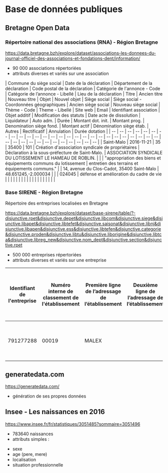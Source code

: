 # Base de données publiques

## Bretagne Open Data

### Répertoire national des associations (RNA) - Région Bretagne

https://data.bretagne.bzh/explore/dataset/associations-les-donnees-du-journal-officiel-des-associations-et-fondations-dent/information/

* 90 000 associations répertoriées
* attributs diverses et variés sur une association 

| Commune du siège social | Date de la déclaration | Département de la déclaration | Code postal de la déclaration | Catégorie de l'annonce - Code | Catégorie de l’annonce - Libellé | Lieu de la déclaration | Titre | Ancien titre | Nouveau titre | Objet | Nouvel objet | Siège social | Siège social - Coordonnées géographiques | Ancien siège social | Nouveau siège social | Thème - Code | Theme - Libellé | Site web | Email | Identifiant association | Objet additif | Modification des statuts | Date acte de dissolution | Liquidateur | Auto adm. | Durée | Montant dot. init. | Montant prog. | Denomination siège fond. | Montant actif | Dénomination siège étab. | Autres | Rectificatif | Annulation | Durée dotation |
| -- | -- | -- | -- | -- | -- | -- | -- | -- | -- | -- | -- | -- | -- | -- | -- | -- | -- | -- | -- | -- | -- | -- | -- | -- | -- | -- | -- | -- | -- | -- | -- | -- | -- | -- | -- | -- | -- |
| Saint-Malo | 2016-11-21 | 35 | 35400 | 101 | Création d'association syndicale de propriétaires | Déclaration à la sous-préfecture de Saint-Malo. | ASSOCIATION SYNDICALE DU LOTISSEMENT LE HAMEAU DE ROBLIN. |  |  | "appropriation des biens et équipements communs du lotissement  |  entretien des terrains et équipements communs." |  | 14, avenue du Clos-Cadot, 35400 Saint-Malo | 48.651245,-2.000034 |  |  | 024045 | défense et amélioration du cadre de vie |  |  |  |  |  |  |  |  |  |  |  |  |  |  |  |  |  |  | 

<!--- | Attributs | Type |
| -- | -- |
| Commune du siège social | -- |
| Date de la déclaration | -- |
| Département de la déclaration | -- |
| Code postal de la déclaration | -- |
| Catégorie de l'annonce - Code | -- |
| Catégorie de l’annonce - Libellé | -- |
| Lieu de la déclaration | -- |
| Titre | -- |
| Ancien titre | -- |
| Nouveau titre | -- |
| Objet | -- |
| Nouvel objet | -- |
| Siège social | -- |
| Siège social - Coordonnées géographiques | -- |
| Ancien siège social | -- |
| Nouveau siège social | -- |
| Thème - Code | -- |
| Theme - Libellé | -- |
| Site web | -- |
| Email | -- |
| Identifiant association | -- |
| Objet additif | -- |
| Modification des statuts | -- |
| Date acte de dissolution | -- |
| Liquidateur | -- |
| Auto adm. | -- |
| Durée | -- |
| Montant dot. init. | -- |
| Montant prog. | -- |
| Denomination siège fond. | -- |
| Montant actif | -- |
| Dénomination siège étab. | -- |
| Autres | -- |
| Rectificatif | -- |
| Annulation | -- |
| Durée dotation | -- |
--->

### Base SIRENE - Région Bretagne

Répertoire des entreprises localisées en Bretagne

https://data.bretagne.bzh/explore/dataset/base-sirene/table/?-disjunctive.rpet&disjunctive.depet&disjunctive.libcom&disjunctive.siege&disjunctive.libapet&disjunctive.libtefet&disjunctive.saisonat&disjunctive.libnj&disjunctive.libapen&disjunctive.ess&disjunctive.libtefen&disjunctive.categorie&disjunctive.proden&disjunctive.libtu&disjunctive.liborigine&disjunctive.libtca&disjunctive.libreg_new&disjunctive.nom_dept&disjunctive.section&disjunctive.rpet

* 500 000 entreprises répertoriées
* attributs diverses et variés sur une entreprise

| Identifiant de l'entreprise | Numéro interne de classement de l'établissement | Première ligne de l’adressage de l’établissement | Deuxième ligne de l’adressage de l’établissement | Troisième ligne de l’adressage de l’établissement | Quatrième ligne de l’adressage de l’établissement | Cinquième ligne de l’adressage de l’établissement | Sixième ligne de l’adressage de l’établissement | Septième ligne de l’adressage de l’établissement | Première ligne de l’adressage déclaré pour l’établissement | Deuxième ligne de l’adressage déclaré pour l’établissement | Troisième ligne de l’adressage déclaré pour l’établissement | Quatrième ligne de l’adressage déclaré pour l’établissement | Cinquième ligne de l’adressage déclaré pour l’établissement | Sixième ligne de l’adressage déclaré pour l’établissement | Septième ligne de l’adressage déclaré pour l’établissement | Numéro dans la voie | Indice de répétition | Type de voie de localisation de l'établissement | Libellé de voie de localisation de l'établissement | Code postal | Code CEDEX | Région de localisation de l'établissement | Département de localisation de l'établissement | Arrondissement de localisation de l'établissement | Canton de localisation de l'établissement | Commune de localisation de l'établissement | Libellé de la commune de localisation de l'établissement | Département de l'unité urbaine de la localisation de l'établissement | Taille de l'unité urbaine | Numéro de l'unité urbaine | EPCI de l'établissement | Tranche de commune détaillée | Zone d'emploi | Qualité de siège ou non de l'établissement | Enseigne ou nom de l'exploitation | Indicateur du champ du publipostage | Statut de diffusion de l'établissement | Année et mois d'introduction de l'établissement dans la base de diffusion | Nature de l'établissement d'un entrepreneur individuel | Libellé de la nature de l'établissement | Activité principale de l'établissement | Libellé de l'activité principale de l'établissement | Année de validité de l'activité principale de l'établissement | Tranche d'effectif salarié de l'établissement | Libellé de la tranche d'effectif de l'établissement | Effectif salarié de l'établissement à la centaine près | Année de validité de l'effectif salarié de l'établissement | Origine de la création de l'établissement | Année et mois de création de l'établissement | Date de début d'activité | Nature de l'activité de l'établissement | Lieu de l'activité de l'établissement | Type de magasin | Caractère saisonnier ou non de l'activité de l'établissement | Modalité de l'activité principale de l'établissement | Caractère productif de l'établissement | Participation particulière à la production de l'établissement | Caractère auxiliaire de l'activité de l'établissement | Nom ou raison sociale de l'entreprise | Sigle de l'entreprise | Nom de naissance | Prénom | Civilité des entrepreneurs individuels | Numéro d’identification au répertoire national des associations | Numéro interne de classement de l'établissement siège | Région de localisation du siège de l'entreprise | Département et commune de localisation du siège de l'entreprise | Adresse mail | Nature juridique de l'entreprise | Libellé de la nature juridique | Activité principale de l'entreprise | Libellé de l'activité principale de l'entreprise | Année de validité de l'activité principale de l'entreprise | Activité principale au registre des métiers | Appartenance au champ de l’économie sociale et solidaire | Date ESS | Tranche d'effectif salarié de l'entreprise | Libellé de la tranche d'effectif de l'entreprise | Effectif salarié de l'entreprise à la centaine près | Année de validité de l'effectif salarié de l'entreprise | Catégorie d'entreprise | Date de création de l'entreprise | Année et mois d'introduction de l'entreprise dans la base de diffusion | Indice de monoactivité de l'entreprise | Modalité de l'activité principale de l'entreprise | Caractère productif de l'entreprise | Année de validité des rubriques de niveau entreprise en provenance de l'ESA | Tranche de chiffre d'affaires pour les entreprises enquêtées par l'ESA | Activité principale de l'entreprise issue de l'ESA | Première activité secondaire déclarée dans l'ESA | Deuxième activité secondaire déclarée dans l'ESA | Troisième activité secondaire déclarée dans l'ESA | Quatrième activité secondaire déclarée dans l'ESA | Nature de la mise à jour (création, suppression, modification) | Indicateur de mise à jour n°1 | Indicateur de mise à jour n°2 | Indicateur de mise à jour n°3 | Date de traitement de la mise à jour | SIRET | Libellé de la taille de l'unité urbaine | Libellé de l'activité principale de l'entreprise issue de l'ESA | Libellé de l'indice de monoactivité de l'entreprise | Libellé de l'origine de la création de l'établissement | Libellé de la tranche de chiffre d'affaires pour les entreprises enquêtées par l'ESA | Libellé de la nature de l'activité de l'établissement | Libellé de la modalité de l'activité principale de l'établissement | Libellé du type de magasin | Libellé de la participation particulière à la production de l'établissement | Libellé de l'appartenance au champ de l’économie sociale et solidaire | Libellé de la modalité de l'activité principale de l'entreprise | Libellé de la région de l'établissement | coordonnees | Téléphone | Département et commune de localisation de l'établissement | Libellé du département de l'établissement | Code Classe | Activite | Section | Sous-classe | Code Section | Code Division | Code Groupe | IRIS de l'établissement |
| -- | -- | -- | -- | -- | -- | -- | -- | -- | -- | -- | -- | -- | -- | -- | -- | -- | -- | -- | -- | -- | -- | -- | -- | -- | -- | -- | -- | -- | -- | -- | -- | -- | -- | -- | -- | -- | -- | -- | -- | -- | -- | -- | -- | -- | -- | -- | -- | -- | -- | -- | -- | -- | -- | -- | -- | -- | -- | -- | -- | -- | -- | -- | -- | -- | -- | -- | -- | -- | -- | -- | -- | -- | -- | -- | -- | -- | -- | -- | -- | -- | -- | -- | -- | -- | -- | -- | -- | -- | -- | -- | -- | -- | -- | -- | -- | -- | -- | -- | -- | -- | -- | -- | -- | -- | -- | -- | -- | -- | -- | -- | -- | -- | -- | -- | -- | -- | -- | -- | -- | -- | -- | -- | -- |
| 791277288 | 00019 | MALEX |  |  | KERANDOUARE |  | 56850 CAUDAN | FRANCE | MALEX |  |  | KERANDOUARE |  | 56850 CAUDAN |  |  |  |  | KERANDOUARE | 56850 |  | 53 | 56 | 1 | 07 | 036 | CAUDAN | 56 | 2 | 10 | 200042174 | 21 | 5315 | Etablissement siège |  | établissement ne faisant pas partie du champ du publipostage | Établissement diffusable | 2013-02 |  |  | 6820B | Location de terrains et d'autres biens immobiliers | 2013 | 00 | 00 - 0 salarié | NN | 2013 | 1 | 2013-01-28 | 2013-01-28 | NR | 99 |  | Permanente | S | Non productif |  | Non auxiliaire | MALEX |  |  |  |  |  | 00019 | 53 | 56036 |  | 6540 | Société civile immobilière | 6820B | Location de terrains et d'autres biens immobiliers | 2013 |  |  |  | 00 | 00 - 0 salarié | NN | 2013 | Non renseignée | 2013-01-28 | 2013-02 |  | S | Non productif |  |  |  |  |  |  |  |  |  |  |  | 2013-06-20T02:00:00+02:00 | 79127728800019 | Unité urbaine de 5 000 à 9 999 habitants |  |  | Création (pour tout type de déclaration) |  | Non renseigné | Activité simple |  |  |  | Activité simple | Bretagne | 47.789044,-3.359123 |  | 56036 | MORBIHAN | 6820 | Activités immobilières / Location terrain & autre bien immobilier | Activités immobilières | Location terrain & autre bien immobilier | L | 680 | 682 | 56036 |

## generatedata.com 

https://generatedata.com/

* génération de ses propres données

## Insee - Les naissances en 2016

https://www.insee.fr/fr/statistiques/3051485?sommaire=3051496

* 783640 naissances
* attributs simples :
 - sexe
 - age (pere, mere)
 - localisation
 - situation professionnelle
